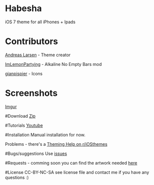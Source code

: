 # Habesha


iOS 7 theme for all iPhones + Ipads


# Contributors

[Andreas Larsen](http://www.andreaslarsen.dk) - Theme creator

[ImLemonPartying](http://www.reddit.com/user/ImLemonPartying) - Alkaline No Empty Bars mod

[gianpispier](https://github.com/gianpispier) - Icons


# Screenshots
[Imgur](http://imgur.com/a/7uDxB)


#Download
[Zip](https://github.com/andreaslarsen/habesha/archive/master.zip)


#Tutorials
[Youtube](https://www.youtube.com/watch?v=Xu9YZSiugzg&list=PLu10KOqPpseQVdqkfgSX2C8liWPSGG0bb)


#Installation
Manual installation for now. 

Problems - there's a [Theming Help on r/iOSthemes](http://www.reddit.com/r/iOSthemes/)

#Bugs/suggestions
Use [issues](https://github.com/andreaslarsen/habesha/issues/)

#Requests - comming soon
you can find the artwork needed [here](http://bendodson.com/projects/itunes-artwork-finder/?entity=software&show=habesha&country=us)


#License
CC-BY-NC-SA see license file and contact me if you have any questions :)
